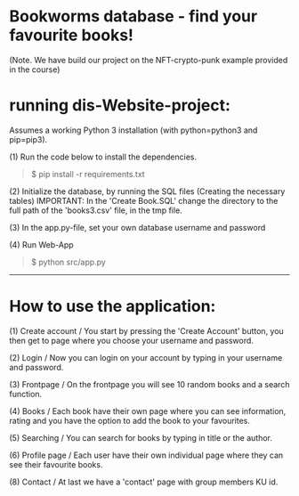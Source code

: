 # Bookworms database - find your favourite books!
(Note. We have build our project on the NFT-crypto-punk example provided in the course)

# running dis-Website-project:

Assumes a working Python 3 installation (with python=python3 and pip=pip3).

(1) Run the code below to install the dependencies.
>$ pip install -r requirements.txt

(2) Initialize the database, by running the SQL files (Creating the necessary tables) 
IMPORTANT: In the 'Create Book.SQL' change the directory to the full path of the 'books3.csv' file, in the tmp file. 

(3) In the app.py-file, set your own database username and password

(4) Run Web-App
>$ python src/app.py


----------------------------------------------------------------------------------------------

# How to use the application:

(1) Create account / You start by pressing the 'Create Account' button, you then get to page where you choose your username and password.

(2) Login / Now you can login on your account by typing in your username and password.

(3) Frontpage / On the frontpage you will see 10 random books and a search function.

(4) Books / Each book have their own page where you can see information, rating and you have the option to add the book to your favourites.

(5) Searching / You can search for books by typing in title or the author.
		
(6) Profile page / Each user have their own individual page where they can see their favourite books.

(8) Contact / At last we have a 'contact' page with group members KU id.

